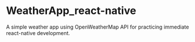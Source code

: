 # WeatherApp_react-native
A simple weather app using OpenWeatherMap API for practicing immediate react-native development.
